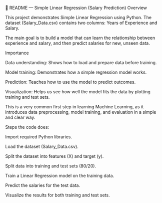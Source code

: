 📄 README — Simple Linear Regression (Salary Prediction) Overview

This project demonstrates Simple Linear Regression using Python. The dataset (Salary_Data.csv) contains two columns: Years of Experience and Salary.

The main goal is to build a model that can learn the relationship between experience and salary, and then predict salaries for new, unseen data.

Importance

Data understanding: Shows how to load and prepare data before training.

Model training: Demonstrates how a simple regression model works.

Prediction: Teaches how to use the model to predict outcomes.

Visualization: Helps us see how well the model fits the data by plotting training and test sets.

This is a very common first step in learning Machine Learning, as it introduces data preprocessing, model training, and evaluation in a simple and clear way.

Steps the code does:

Import required Python libraries.

Load the dataset (Salary_Data.csv).

Split the dataset into features (X) and target (y).

Split data into training and test sets (80/20).

Train a Linear Regression model on the training data.

Predict the salaries for the test data.

Visualize the results for both training and test sets.
